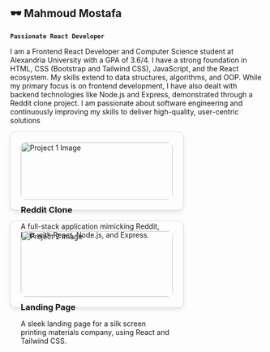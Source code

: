 ## 🕶 Mahmoud Mostafa 

**`Passionate React Developer`**

I am a Frontend React Developer and Computer Science student at Alexandria University with a GPA of 3.6/4. I have a strong foundation in HTML, CSS (Bootstrap and Tailwind CSS), JavaScript, and the React ecosystem. My skills extend to data structures, algorithms, and OOP. While my primary focus is on frontend development, I have also dealt with backend technologies like Node.js and Express, demonstrated through a Reddit clone project. I am passionate about software engineering and continuously improving my skills to deliver high-quality, user-centric solutions

<div style="display: flex; flex-wrap: wrap; gap: 20px;">
  <div style="border: 1px solid #ddd; border-radius: 10px; width: 300px; padding: 20px; box-shadow: 0 4px 8px rgba(0, 0, 0, 0.1);">
    <img src="https://example.com/project1.png" alt="Project 1 Image" style="width: 100%; border-radius: 10px;">
    <h3 style="margin: 10px 0;">Reddit Clone</h3>
    <p>A full-stack application mimicking Reddit, built with React, Node.js, and Express.</p>
  </div>
  <div style="border: 1px solid #ddd; border-radius: 10px; width: 300px; padding: 20px; box-shadow: 0 4px 8px rgba(0, 0, 0, 0.1);">
    <img src="https://example.com/project2.png" alt="Project 2 Image" style="width: 100%; border-radius: 10px;">
    <h3 style="margin: 10px 0;">Landing Page</h3>
    <p>A sleek landing page for a silk screen printing materials company, using React and Tailwind CSS.</p>
  </div>
</div>
<!--
**MahmoudMostafaDev/MahmoudMostafaDev** is a ✨ _special_ ✨ repository because its `README.md` (this file) appears on your GitHub profile.

Here are some ideas to get you started:

- 🔭 I’m currently working on ...
- 🌱 I’m currently learning ...
- 👯 I’m looking to collaborate on ...
- 🤔 I’m looking for help with ...
- 💬 Ask me about ...
- 📫 How to reach me: ...
- 😄 Pronouns: ...
- ⚡ Fun fact: ...
-->
